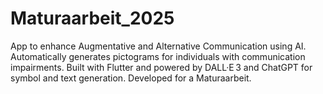 # Maturaarbeit_2025
App to enhance Augmentative and Alternative Communication using AI. Automatically generates pictograms for individuals with communication impairments. Built with Flutter and powered by DALL·E 3 and ChatGPT for symbol and text generation. Developed for a Maturaarbeit.
